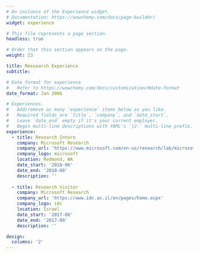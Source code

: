```yaml
---
# An instance of the Experience widget.
# Documentation: https://wowchemy.com/docs/page-builder/
widget: experience

# This file represents a page section.
headless: true

# Order that this section appears on the page.
weight: 23

title: Reesearch Experience
subtitle:

# Date format for experience
#   Refer to https://wowchemy.com/docs/customization/#date-format
date_format: Jan 2006

# Experiences.
#   Add/remove as many `experience` items below as you like.
#   Required fields are `title`, `company`, and `date_start`.
#   Leave `date_end` empty if it's your current employer.
#   Begin multi-line descriptions with YAML's `|2-` multi-line prefix.
experience:
  - title: Research Intern
    company: Microsoft Research
    company_url: 'https://www.microsoft.com/en-us/research/lab/microsoft-research-redmond/'
    company_logo: microsoft
    location: Redmond, WA
    date_start: '2018-06'
    date_end: '2018-08'
    description: ''
    
  - title: Research Visitor
    company: Microsoft Research
    company_url: 'https://www.idc.ac.il/en/pages/home.aspx'
    company_logo: idc
    location: Israel
    date_start: '2017-06'
    date_end: '2017-08'
    description: ''

design:
  columns: '2'
---
```

